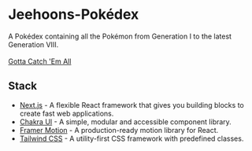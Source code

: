 # Jeehoons-Pokédex
A Pokédex containing all the Pokémon from Generation I to the latest Generation VIII. <br/> <br/>
<a href="https://pokedex-wlgnstla.vercel.app/">Gotta Catch 'Em All</a>

## Stack
- <a href='https://nextjs.org/'>Next.js</a> - A flexible React framework that gives you building blocks to create fast web applications.
- <a href='https://chakra-ui.com/'>Chakra UI</a> - A simple, modular and accessible component library.
- <a href='https://www.framer.com/motion/'>Framer Motion</a> - A production-ready motion library for React.
- <a href='https://tailwindcss.com/'>Tailwind CSS</a> - A utility-first CSS framework with predefined classes.
